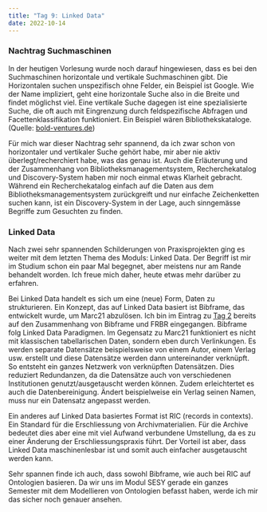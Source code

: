 ```yaml
---
title: "Tag 9: Linked Data"
date: 2022-10-14
---
```

<h3>Nachtrag Suchmaschinen</h3>
<p>In der heutigen Vorlesung wurde noch darauf hingewiesen, dass es bei den Suchmaschinen horizontale und vertikale Suchmaschinen gibt. Die Horizontalen suchen unspezifisch ohne Felder, ein Beispiel ist Google. Wie der Name impliziert, geht eine horizontale Suche also in die Breite und findet möglichst viel. Eine vertikale Suche dagegen ist eine spezialisierte Suche, die oft auch mit Eingrenzung durch feldspezifische Abfragen und Facettenklassifikation funktioniert. Ein Beispiel wären Bibliothekskataloge. (Quelle: <a href="https://bold-ventures.de/magazin/horizontale-und-vertikale-suche-seo-grundlagen/">bold-ventures.de</a>)

<p>Für mich war dieser Nachtrag sehr spannend, da ich zwar schon von horizontaler und vertikaler Suche gehört habe, mir aber nie aktiv überlegt/recherchiert habe, was das genau ist. Auch die Erläuterung und der Zusammenhang von Bibliotheksmanagementsystem, Recherchekatalog und Discovery-System haben mir noch einmal etwas Klarheit gebracht. Während ein Recherchekatalog einfach auf die Daten aus dem Bibliotheksmanagementsystem zurückgreift und nur einfache Zeichenketten suchen kann, ist ein Discovery-System in der Lage, auch sinngemässe Begriffe zum Gesuchten zu finden.</p>
<h3>Linked Data</h3>
<p>Nach zwei sehr spannenden Schilderungen von Praxisprojekten ging es weiter mit dem letzten Thema des Moduls: Linked Data. Der Begriff ist mir im Studium schon ein paar Mal begegnet, aber meistens nur am Rande behandelt worden. Ich freue mich daher, heute etwas mehr darüber zu erfahren. </p>
<p>Bei Linked Data handelt es sich um eine (neue) Form, Daten zu strukturieren. Ein Konzept, das auf Linked Data basiert ist Bibframe, das entwickelt wurde, um Marc21 abzulösen. Ich bin im Eintrag zu <a href="https://larapfister.github.io/bain-lerntagebuch/2021/10/01/tag2.html">Tag 2</a> bereits auf den Zusammenhang von Bibframe und FRBR eingegangen. Bibframe folg Linked Data Paradigmen. Im Gegensatz zu Marc21 funktioniert es nicht mit klassischen tabellarischen Daten, sondern eben durch Verlinkungen. Es werden separate Datensätze beispielsweise von einem Autor, einem Verlag usw. erstellt und diese Datensätze werden dann untereinander verknüpft. So entsteht ein ganzes Netzwerk von verknüpften Datensätzen. Dies reduziert Redundanzen, da die Datensätze auch von verschiedenen Institutionen genutzt/ausgetauscht werden können. Zudem erleichtertet es auch die Datenbereinigung. Ändert beispielweise ein Verlag seinen Namen, muss nur ein Datensatz angepasst werden. </p>
<p>Ein anderes auf Linked Data basiertes Format ist RIC (records in contexts). Ein Standard für die Erschliessung von Archivmaterialien. Für die Archive bedeutet dies aber eine mit viel Aufwand verbundene Umstellung, da es zu einer Änderung der Erschliessungspraxis führt. Der Vorteil ist aber, dass Linked Data maschinenlesbar ist und somit auch einfacher ausgetauscht werden kann.</p>
<p>Sehr spannen finde ich auch, dass sowohl Bibframe, wie auch bei RIC auf Ontologien basieren. Da wir uns im Modul SESY gerade ein ganzes Semester mit dem Modellieren von Ontologien befasst haben, werde ich mir das sicher noch genauer ansehen.</p>
